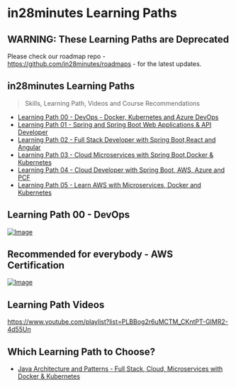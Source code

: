 # in28minutes Learning Paths

## WARNING: These Learning Paths are Deprecated

Please check our roadmap repo - https://github.com/in28minutes/roadmaps - for the latest updates.

## in28minutes Learning Paths

> Skills, Learning Path, Videos and Course Recommendations
 - [Learning Path 00 - DevOps - Docker, Kubernetes and Azure DevOps](./00.md)
 - [Learning Path 01 - Spring and Spring Boot Web Applications & API Developer](./01.md)
 - [Learning Path 02 - Full Stack Developer with Spring Boot,React and Angular](./02.md)
 - [Learning Path 03 - Cloud Microservices with Spring Boot,Docker & Kubernetes](./03.md)
 - [Learning Path 04 - Cloud Developer with Spring Boot, AWS, Azure and PCF](./04.md)
 - [Learning Path 05 - Learn AWS with Microservices, Docker and Kubernetes](./05.md)

## Learning Path 00 - DevOps

[![Image](https://www.springboottutorial.com/images/Course-DevOps.png "DevOps Course")](https://links.in28minutes.com/DevOps-SBT)

## Recommended for everybody - AWS Certification

[![Image](https://www.springboottutorial.com/images/Course-aws-architect-associate-certification.png "AWS Architect Associate Certification")](https://links.in28minutes.com/aws-architect-associate-certification)

## Learning Path Videos

https://www.youtube.com/playlist?list=PLBBog2r6uMCTM_CKntPT-GIMR2-4d55Un


## Which Learning Path to Choose?

- [Java Architecture and Patterns - Full Stack, Cloud, Microservices with Docker & Kubernetes](https://links.in28minutes.com/in28minutes-LP-Overview-Video)
